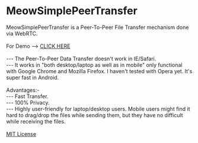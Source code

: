 # MeowSimplePeerTransfer
MeowSimplePeerTransfer is a Peer-To-Peer File Transfer mechanism done via WebRTC.
<br><br>
For Demo --> <a href="http://www.windowsgeekpro.in/MeowSimplePeerTransfer/MeowFileTransfer.html">CLICK HERE</a>
<br> <br>
--- The Peer-To-Peer Data Transfer doesn't work in IE/Safari. <br>
--- It works in "both desktop/laptop as well as in mobile" only functional with Google Chrome and Mozilla Firefox. I haven't tested with Opera yet. It's super fast in Android. <br>
<br>
Advantages:- <br>
--- Fast Transfer. <br>
--- 100% Privacy. <br>
--- Highly user-friendly for laptop/desktop users. Mobile users might find it hard to drag/drop the files while sending them, but they have no difficult while receiving the files.
<br> 
<br>
<a href="https://github.com/ashumeow/MeowSimplePeerTransfer/blob/master/LICENSE">MIT License</a>
